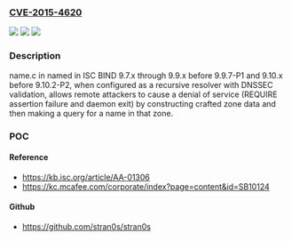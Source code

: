 ### [CVE-2015-4620](https://cve.mitre.org/cgi-bin/cvename.cgi?name=CVE-2015-4620)
![](https://img.shields.io/static/v1?label=Product&message=n%2Fa&color=blue)
![](https://img.shields.io/static/v1?label=Version&message=n%2Fa&color=blue)
![](https://img.shields.io/static/v1?label=Vulnerability&message=n%2Fa&color=brighgreen)

### Description

name.c in named in ISC BIND 9.7.x through 9.9.x before 9.9.7-P1 and 9.10.x before 9.10.2-P2, when configured as a recursive resolver with DNSSEC validation, allows remote attackers to cause a denial of service (REQUIRE assertion failure and daemon exit) by constructing crafted zone data and then making a query for a name in that zone.

### POC

#### Reference
- https://kb.isc.org/article/AA-01306
- https://kc.mcafee.com/corporate/index?page=content&id=SB10124

#### Github
- https://github.com/stran0s/stran0s

